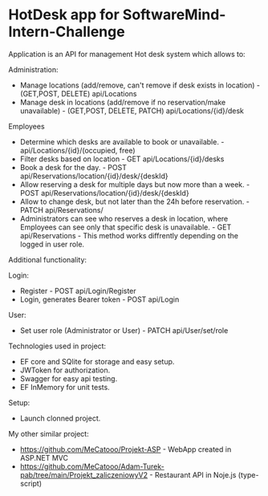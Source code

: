 # HotDesk app for SoftwareMind-Intern-Challenge

Application is an API for management Hot desk system which allows to:

Administration:
- Manage locations (add/remove, can't remove if desk exists in location) - (GET,POST, DELETE) api/Locations
- Manage desk in locations (add/remove if no reservation/make unavailable) - (GET,POST, DELETE, PATCH) api/Locations/{id}/desk

Employees
- Determine which desks are available to book or unavailable. - api/Locations/{id}/(occupied, free)
- Filter desks based on location - GET api/Locations/{id}/desks
- Book a desk for the day. - POST api/Reservations/location/{id}/desk/{deskId}
- Allow reserving a desk for multiple days but now more than a week. - POST api/Reservations/location/{id}/desk/{deskId}
- Allow to change desk, but not later than the 24h before reservation. - PATCH api/Reservations/
- Administrators can see who reserves a desk in location, where Employees can see only that specific
desk is unavailable. - GET api/Reservations - This method works diffrently depending on the logged in user role.

Additional functionality:

Login:

- Register - POST api/Login/Register
- Login, generates Bearer token - POST api/Login

User:

- Set user role (Administrator or User) - PATCH api/User/set/role

Technologies used in project:

- EF core and SQlite for storage and easy setup.
- JWToken for authorization.
- Swagger for easy api testing.
- EF InMemory for unit tests.

Setup:

- Launch clonned project.

My other similar project:

- https://github.com/MeCatooo/Projekt-ASP - WebApp created in ASP.NET MVC
- https://github.com/MeCatooo/Adam-Turek-pab/tree/main/Projekt_zaliczeniowyV2 - Restaurant API in Noje.js (type-script)
